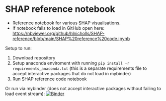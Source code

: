 # SHAP reference notebook

- Reference notebook for various SHAP visualisations.
- If notebook fails to load in GitHub open here: https://nbviewer.org/github/hlnicholls/SHAP-reference/blob/main/SHAP%20reference%20code.ipynb

Setup to run:

1. Download repository 
2. Setup anaconda enviroment with running ```pip install -r requirements_anaconda.txt``` (this is a separate requirements file to accept interactive packages that do not load in mybinder)
2. Run SHAP reference code notebook

Or run via mybinder (does not accept interactive packages without failing to load event stream):
[![Binder](https://mybinder.org/badge_logo.svg)](https://mybinder.org/v2/gh/hlnicholls/SHAP-reference/HEAD)
